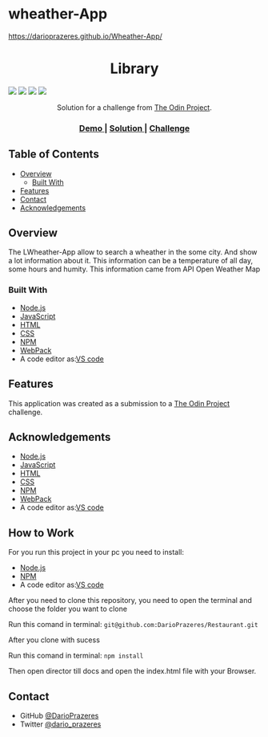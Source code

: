 # wheather-App
https://darioprazeres.github.io/Wheather-App/


<!-- Please update value in the {}  -->

<h1 align="center">Library</h1>


<img src='https://img.shields.io/github/issues/DarioPrazeres/Wheather-App'> <img src='https://img.shields.io/github/forks/DarioPrazeres/Wheather-App'> <img src='https://img.shields.io/github/stars/DarioPrazeres/Wheather-App'> <img src='https://img.shields.io/github/license/DarioPrazeres/Wheather-App'> 

<div align="center">
   Solution for a challenge from  <a href="theodinproject.com" target="_blank">The Odin Project</a>.
</div>

<div align="center">
  <h3>
    <a href="https://darioprazeres.github.io/Wheather-App/">
      Demo
    </a>
    <span> | </span>
    <a href="//github.com/DarioPrazeres/Wheather-App">
      Solution
    </a>
    <span> | </span>
    <a href="https://theodinproject.com">
      Challenge
    </a>
  </h3>
</div>

<!-- TABLE OF CONTENTS -->

## Table of Contents

- [Overview](#overview)
  - [Built With](#built-with)
- [Features](#features)
- [Contact](#contact)
- [Acknowledgements](#acknowledgements)

<!-- OVERVIEW -->

## Overview

<p>The LWheather-App allow to search a wheather in the some city. And show a lot information about it. This information can be a temperature of all day, some hours and humity. This information came from API Open Weather Map</p>


### Built With

<!-- This section should list any major frameworks that you built your project using. Here are a few examples.-->

- [Node.js](https://nodejs.org/) 
- [JavaScript](https://javascript.com/) 
- [HTML](https://html.com/) 
- [CSS](https://html.com/css/)
- [NPM](https://npmjs.com/)
- [WebPack](https://webpack.js.org/)
- A code editor as:[VS code](https://code.visualstudio.com/)

## Features

<!-- List the features of your application or follow the template. Don't share the figma file here :) -->

This application was created as a submission to a [The Odin Project](https://theodinproject.com) challenge. 


## Acknowledgements

<!-- This section should list any articles or add-ons/plugins that helps you to complete the project. This is optional but it will help you in the future. For exmpale -->

- [Node.js](https://nodejs.org/) 
- [JavaScript](https://nodejs.org/) 
- [HTML](https://html.com/) 
- [CSS](https://html.com/css/)
- [NPM](https://npmjs.com/)
- [WebPack](https://webpack.js.org/)
- A code editor as:[VS code](https://code.visualstudio.com/)

## How to Work

<p>For you run this project in your pc you need to install:</p>

- [Node.js](https://nodejs.org/) 
- [NPM](https://npmjs.com/)
- A code editor as:[VS code](https://code.visualstudio.com/)

<p>After you need to clone this repository, you need to open the terminal and choose the folder you want to clone</p>
<p>Run this comand in terminal: <code>git@github.com:DarioPrazeres/Restaurant.git</code></p>
<p>After you clone with sucess</p>
<p>Run this comand in terminal: <code>npm install</code></p>
<p>Then open director till docs and open the index.html file with your Browser.</p>

## Contact

- GitHub [@DarioPrazeres](https://{github.com/DarioPrazeres})
- Twitter [@dario_prazeres](https://twitter.com/dario_prazeres)
